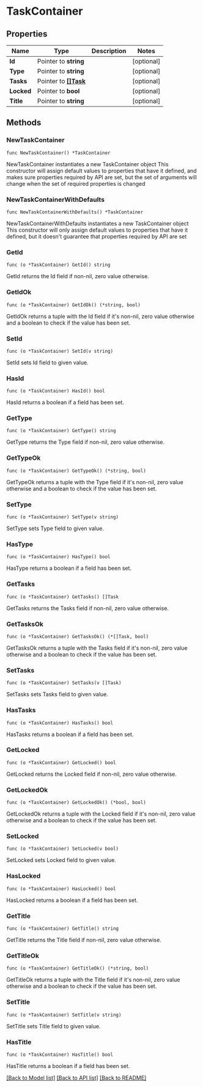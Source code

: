 # TaskContainer

## Properties

Name | Type | Description | Notes
------------ | ------------- | ------------- | -------------
**Id** | Pointer to **string** |  | [optional] 
**Type** | Pointer to **string** |  | [optional] 
**Tasks** | Pointer to [**[]Task**](Task.md) |  | [optional] 
**Locked** | Pointer to **bool** |  | [optional] 
**Title** | Pointer to **string** |  | [optional] 

## Methods

### NewTaskContainer

`func NewTaskContainer() *TaskContainer`

NewTaskContainer instantiates a new TaskContainer object
This constructor will assign default values to properties that have it defined,
and makes sure properties required by API are set, but the set of arguments
will change when the set of required properties is changed

### NewTaskContainerWithDefaults

`func NewTaskContainerWithDefaults() *TaskContainer`

NewTaskContainerWithDefaults instantiates a new TaskContainer object
This constructor will only assign default values to properties that have it defined,
but it doesn't guarantee that properties required by API are set

### GetId

`func (o *TaskContainer) GetId() string`

GetId returns the Id field if non-nil, zero value otherwise.

### GetIdOk

`func (o *TaskContainer) GetIdOk() (*string, bool)`

GetIdOk returns a tuple with the Id field if it's non-nil, zero value otherwise
and a boolean to check if the value has been set.

### SetId

`func (o *TaskContainer) SetId(v string)`

SetId sets Id field to given value.

### HasId

`func (o *TaskContainer) HasId() bool`

HasId returns a boolean if a field has been set.

### GetType

`func (o *TaskContainer) GetType() string`

GetType returns the Type field if non-nil, zero value otherwise.

### GetTypeOk

`func (o *TaskContainer) GetTypeOk() (*string, bool)`

GetTypeOk returns a tuple with the Type field if it's non-nil, zero value otherwise
and a boolean to check if the value has been set.

### SetType

`func (o *TaskContainer) SetType(v string)`

SetType sets Type field to given value.

### HasType

`func (o *TaskContainer) HasType() bool`

HasType returns a boolean if a field has been set.

### GetTasks

`func (o *TaskContainer) GetTasks() []Task`

GetTasks returns the Tasks field if non-nil, zero value otherwise.

### GetTasksOk

`func (o *TaskContainer) GetTasksOk() (*[]Task, bool)`

GetTasksOk returns a tuple with the Tasks field if it's non-nil, zero value otherwise
and a boolean to check if the value has been set.

### SetTasks

`func (o *TaskContainer) SetTasks(v []Task)`

SetTasks sets Tasks field to given value.

### HasTasks

`func (o *TaskContainer) HasTasks() bool`

HasTasks returns a boolean if a field has been set.

### GetLocked

`func (o *TaskContainer) GetLocked() bool`

GetLocked returns the Locked field if non-nil, zero value otherwise.

### GetLockedOk

`func (o *TaskContainer) GetLockedOk() (*bool, bool)`

GetLockedOk returns a tuple with the Locked field if it's non-nil, zero value otherwise
and a boolean to check if the value has been set.

### SetLocked

`func (o *TaskContainer) SetLocked(v bool)`

SetLocked sets Locked field to given value.

### HasLocked

`func (o *TaskContainer) HasLocked() bool`

HasLocked returns a boolean if a field has been set.

### GetTitle

`func (o *TaskContainer) GetTitle() string`

GetTitle returns the Title field if non-nil, zero value otherwise.

### GetTitleOk

`func (o *TaskContainer) GetTitleOk() (*string, bool)`

GetTitleOk returns a tuple with the Title field if it's non-nil, zero value otherwise
and a boolean to check if the value has been set.

### SetTitle

`func (o *TaskContainer) SetTitle(v string)`

SetTitle sets Title field to given value.

### HasTitle

`func (o *TaskContainer) HasTitle() bool`

HasTitle returns a boolean if a field has been set.


[[Back to Model list]](../README.md#documentation-for-models) [[Back to API list]](../README.md#documentation-for-api-endpoints) [[Back to README]](../README.md)


